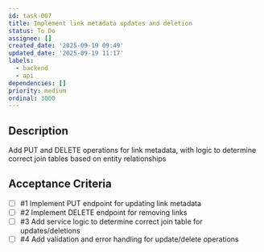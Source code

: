 ```yaml
---
id: task-007
title: Implement link metadata updates and deletion
status: To Do
assignee: []
created_date: '2025-09-19 09:49'
updated_date: '2025-09-19 11:17'
labels:
  - backend
  - api
dependencies: []
priority: medium
ordinal: 3000
---
```


## Description

<!-- SECTION:DESCRIPTION:BEGIN -->
Add PUT and DELETE operations for link metadata, with logic to determine correct join tables based on entity relationships
<!-- SECTION:DESCRIPTION:END -->

## Acceptance Criteria
<!-- AC:BEGIN -->
- [ ] #1 Implement PUT endpoint for updating link metadata
- [ ] #2 Implement DELETE endpoint for removing links
- [ ] #3 Add service logic to determine correct join table for updates/deletions
- [ ] #4 Add validation and error handling for update/delete operations
<!-- AC:END -->
